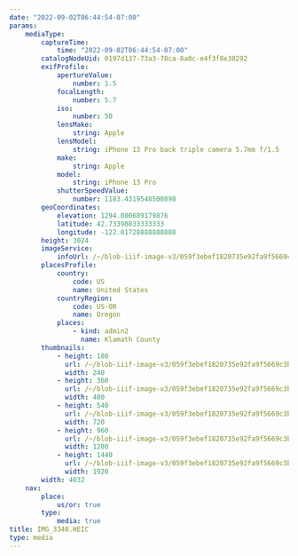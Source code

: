 ```yaml
---
date: "2022-09-02T06:44:54-07:00"
params:
    mediaType:
        captureTime:
            time: "2022-09-02T06:44:54-07:00"
        catalogNodeUid: 0197d137-73a3-70ca-8a0c-e4f3f8e30292
        exifProfile:
            apertureValue:
                number: 1.5
            focalLength:
                number: 5.7
            iso:
                number: 50
            lensMake:
                string: Apple
            lensModel:
                string: iPhone 13 Pro back triple camera 5.7mm f/1.5
            make:
                string: Apple
            model:
                string: iPhone 13 Pro
            shutterSpeedValue:
                number: 1183.4319548500898
        geoCoordinates:
            elevation: 1294.000689179876
            latitude: 42.73390833333333
            longitude: -122.01728888888888
        height: 3024
        imageService:
            infoUrl: /~/blob-iiif-image-v3/059f3ebef1820735e92fa9f5669c3b0c051c3816a412342a8a6ab89c75eed605/info.json
        placesProfile:
            country:
                code: US
                name: United States
            countryRegion:
                code: US-OR
                name: Oregon
            places:
                - kind: admin2
                  name: Klamath County
        thumbnails:
            - height: 180
              url: /~/blob-iiif-image-v3/059f3ebef1820735e92fa9f5669c3b0c051c3816a412342a8a6ab89c75eed605/full/240%2C180/0/default.jpg
              width: 240
            - height: 360
              url: /~/blob-iiif-image-v3/059f3ebef1820735e92fa9f5669c3b0c051c3816a412342a8a6ab89c75eed605/full/480%2C360/0/default.jpg
              width: 480
            - height: 540
              url: /~/blob-iiif-image-v3/059f3ebef1820735e92fa9f5669c3b0c051c3816a412342a8a6ab89c75eed605/full/720%2C540/0/default.jpg
              width: 720
            - height: 960
              url: /~/blob-iiif-image-v3/059f3ebef1820735e92fa9f5669c3b0c051c3816a412342a8a6ab89c75eed605/full/1280%2C960/0/default.jpg
              width: 1280
            - height: 1440
              url: /~/blob-iiif-image-v3/059f3ebef1820735e92fa9f5669c3b0c051c3816a412342a8a6ab89c75eed605/full/1920%2C1440/0/default.jpg
              width: 1920
        width: 4032
    nav:
        place:
            us/or: true
        type:
            media: true
title: IMG_3340.HEIC
type: media
---
```

